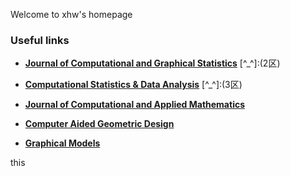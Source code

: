 Welcome to xhw's homepage

### Useful links
- **[Journal of Computational and Graphical Statistics](https://www.tandfonline.com/toc/ucgs20/current)** [^_^]:(2区)

- **[Computational Statistics & Data Analysis](https://www.sciencedirect.com/journal/computational-statistics-and-data-analysis)** [^_^]:(3区)

- **[Journal of Computational and Applied Mathematics](https://www.sciencedirect.com/journal/journal-of-computational-and-applied-mathematics)**

- **[Computer Aided Geometric Design](https://www.sciencedirect.com/journal/computer-aided-geometric-design)**

- **[Graphical Models](https://www.sciencedirect.com/journal/graphical-models)**


 this

